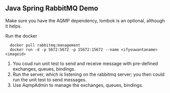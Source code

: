 ## Java Spring RabbitMQ Demo

Make sure you have the AQMP dependency, lombok is an optional, although it helps.

Run the docker 

      docker pull rabbitmq:management
      docker run -d -p 5672:5672 -p 15672:15672 --name <ifyouwantaname> <imageid>
 

1. You coud run unit test to send and receive message with pre-defined exchanges, queues, bindings.  
2. Run the server, which is listening on the rabbitmq server; you then could run the unit test to send messages.
3. Use AqmpAdmin to manage the exchanges, queues, bindings.